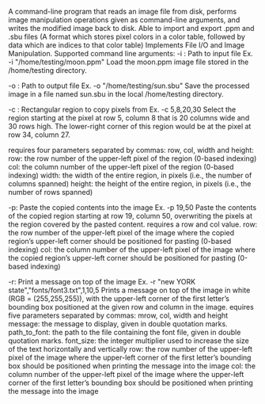 A command-line program that reads an image file from disk, performs image manipulation operations given as command-line arguments, and writes the modified image back to disk.
Able to import and export .ppm and .sbu files (A format which stores pixel colors in a color table, followed by data which are indices to that color table)
Implements File I/O and Image Manipulation. 
Supported command line arguments:
 -i : Path to input file
   Ex. -i "/home/testing/moon.ppm"
   Load the moon.ppm image file stored in the /home/testing directory.
   
 -o : Path to output file
   Ex. -o "/home/testing/sun.sbu"
   Save the processed image in a file named sun.sbu in the local /home/testing directory.
   
 -c : Rectangular region to copy pixels from
   Ex. -c 5,8,20,30
   Select the region starting at the pixel at row 5, column 8 that is 20 columns wide and 30 rows high. The lower-right corner of this region would be at the pixel at row 34, column 27.
   
   requires four parameters separated by commas: row, col, width and height:
    row: the row number of the upper-left pixel of the region (0-based indexing)
    col: the column number of the upper-left pixel of the region (0-based indexing)
    width: the width of the entire region, in pixels (i.e., the number of columns spanned)
    height: the height of the entire region, in pixels (i.e., the number of rows spanned)
  
-p: Paste the copied contents into the image
   Ex. -p 19,50
   Paste the contents of the copied region starting at row 19, column 50, overwriting the pixels at the region covered by the pasted content.
   requires a row and col value.
    row: the row number of the upper-left pixel of the image where the copied region’s upper-left corner should be positioned for pasting (0-based indexing)
    col: the column number of the upper-left pixel of the image where the copied region’s upper-left corner should be positioned for pasting (0-based indexing)
  
  -r: Print a message on top of the image
    Ex. -r "new YORK state","fonts/font3.txt",1,10,5
    Prints a message on top of the image in white (RGB = (255,255,255)), with the upper-left corner of the first letter’s bounding box positioned at the given row and column in the image.
    equires five parameters separated by commas: mrow, col, width and height
      message: the message to display, given in double quotation marks.
      path_to_font: the path to the file containing the font file, given in double quotation marks.
      font_size: the integer multiplier used to increase the size of the text horizontally and vertically
      row: the row number of the upper-left pixel of the image where the upper-left corner of the first letter’s bounding box should be positioned when printing the message into the image
      col: the column number of the upper-left pixel of the image where the upper-left corner of the first letter’s bounding box should be positioned when printing the message into the image 
